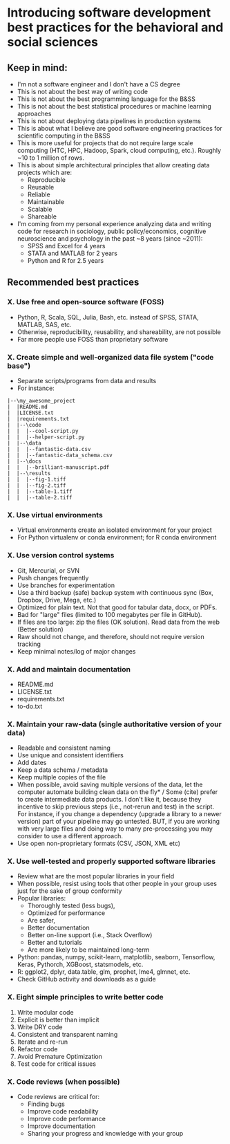 # Introducing software development best practices for the behavioral and social sciences

## Keep in mind:

- I'm not a software engineer and I don't have a CS degree
- This is not about the best way of writing code
- This is not about the best programming language for the B&SS
- This is not about the best statistical procedures or machine learning approaches
- This is not about deploying data pipelines in production systems
- This is about what I believe are good software engineering practices for scientific computing in the B&SS  
- This is more useful for projects that do not require large scale computing (HTC, HPC, Hadoop, Spark, cloud computing, etc.). Roughly ~10 to 1 million of rows.
- This is about simple architectural principles that allow creating data projects which are:
  - Reproducible
  - Reusable
  - Reliable
  - Maintainable
  - Scalable
  - Shareable
- I'm coming from my personal experience analyzing data and writing code for research in sociology, public policy/economics, cognitive neuroscience and psychology in the past ~8 years (since ~2011):
  - SPSS and Excel for 4 years
  - STATA and MATLAB for 2 years
  - Python and R for 2.5 years

## Recommended best practices

### X. Use free and open-source software (FOSS)
- Python, R, Scala, SQL, Julia, Bash, etc. instead of SPSS, STATA, MATLAB, SAS, etc.
- Otherwise, reproducibility, reusability, and shareability, are not possible
- Far more people use FOSS than proprietary software

### X. Create simple and well-organized data file system ("code base")
  - Separate scripts/programs from data and results
  - For instance:
```
|--\my_awesome_project
|  |README.md
|  |LICENSE.txt
|  |requirements.txt
|  |--\code
|  |  |--cool-script.py
|  |  |--helper-script.py
|  |--\data
|  |  |--fantastic-data.csv
|  |  |--fantastic-data_schema.csv
|  |--\docs
|  |  |--brilliant-manuscript.pdf
|  |--\results
|  |  |--fig-1.tiff
|  |  |--fig-2.tiff
|  |  |--table-1.tiff
|  |  |--table-2.tiff
```

### X. Use virtual environments
- Virtual environments create an isolated environment for your project
- For Python virtualenv or conda environment; for R conda environment

### X. Use version control systems
- Git, Mercurial, or SVN
- Push changes frequently
- Use branches for experimentation
- Use a third backup (safe) backup system with continuous sync (Box, Dropbox, Drive, Mega, etc.)
- Optimized for plain text. Not that good for tabular data, docx, or PDFs.
- Bad for "large" files (limited to 100 megabytes per file in GitHub).
- If files are too large: zip the files (OK solution). Read data from the web (Better solution)
- Raw should not change, and therefore, should not require version tracking
- Keep minimal notes/log of major changes

### X. Add and maintain documentation
- README.md
- LICENSE.txt
- requirements.txt
- to-do.txt

### X. Maintain your raw-data (single authoritative version of your data)

- Readable and consistent naming
- Use unique and consistent identifiers
- Add dates
- Keep a data schema / metadata
- Keep multiple copies of the file
- When possible, avoid saving multiple versions of the data, let the computer 				automate  building clean data on the fly* / Some (cite) prefer to create intermediate data products. I don't like it, because they incentive to skip previous steps (i.e., not-rerun and test) in the script. For instance, if you change a dependency (upgrade a library to a newer version) part of your pipeline may go untested. BUT, if you are working with very large files and doing way to many pre-processing you may consider to use a different approach.
- Use open non-proprietary formats (CSV, JSON, XML etc)

### X. Use well-tested and properly supported software libraries

- Review what are the most popular libraries in your field
- When possible, resist using tools that other people in your group uses just for the sake of group conformity
- Popular libraries:
  - Thoroughly tested (less bugs),
  - Optimized for performance
  - Are safer,
  - Better documentation
  - Better on-line support (i.e., Stack Overflow)
  - Better and tutorials
  - Are more likely to be maintained long-term
- Python: pandas, numpy, scikit-learn, matplotlib, seaborn, Tensorflow, Keras, Pythorch, XGBoost, statsmodels, etc.
- R: ggplot2, dplyr, data.table, glm,  prophet, lme4, glmnet, etc.
- Check GitHub activity and downloads as a guide



### X. Eight simple principles to write better code

1. Write modular code
2. Explicit is better than implicit
3. Write DRY code
4. Consistent and transparent naming
5. Iterate and re-run
6. Refactor code
7. Avoid Premature Optimization
8. Test code for critical issues

### X. Code reviews (when possible)
- Code reviews are critical for:
  - Finding bugs
  - Improve code readability
  - Improve code performance
  - Improve documentation
  - Sharing your progress and knowledge with your group
